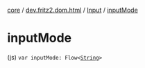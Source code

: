 [core](../../index.md) / [dev.fritz2.dom.html](../index.md) / [Input](index.md) / [inputMode](./input-mode.md)

# inputMode

(js) `var inputMode: Flow<`[`String`](https://kotlinlang.org/api/latest/jvm/stdlib/kotlin/-string/index.html)`>`